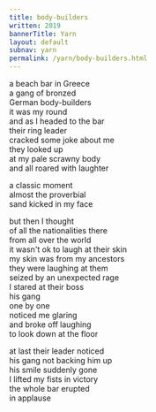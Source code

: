 ```yaml
---
title: body-builders 
written: 2019
bannerTitle: Yarn
layout: default
subnav: yarn
permalink: /yarn/body-builders.html
---
```


<div class="poem">

a beach bar in Greece  
a gang of bronzed  
German body-builders  
it was my round  
and as I headed to the bar  
their ring leader  
cracked some joke about me  
they looked up  
at my pale scrawny body  
and all roared with laughter

a classic moment  
almost the proverbial  
sand kicked in my face

but then I thought  
of all the nationalities there  
from all over the world  
it wasn't ok to laugh at their skin  
my skin was from my ancestors  
they were laughing at them  
seized by an unexpected rage  
I stared at their boss  
his gang  
one by one  
noticed me glaring  
and broke off laughing  
to look down at the floor  

at last their leader noticed  
his gang not backing him up  
his smile suddenly gone  
I lifted my fists in victory  
the whole bar erupted  
in applause

</div>

